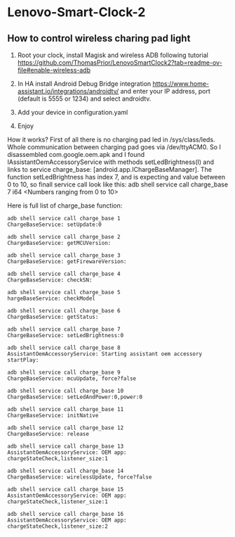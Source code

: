 # Lenovo-Smart-Clock-2
## How to control wireless charing pad light

1. Root your clock, install Magisk and wireless ADB following tutorial https://github.com/ThomasPrior/LenovoSmartClock2?tab=readme-ov-file#enable-wireless-adb
2. In HA install Android Debug Bridge integration https://www.home-assistant.io/integrations/androidtv/ and enter your IP address, port (default is 5555 or 1234) and select androidtv.
3. Add your device in configuration.yaml
  
5. Enjoy

How it works?
First of all there is no charging pad led in /sys/class/leds. Whole communication between charging pad goes via /dev/ttyACM0. So I disassembled com.google.oem.apk and I found IAssistantOemAccessoryService with methods setLedBrightness(I) and links to service charge_base: [android.app.IChargeBaseManager]. The function setLedBrightness has index 7, and is expecting and value between 0 to 10, so finall service call look like this:
adb shell service call charge_base 7 i64 <Numbers ranging from 0 to 10>

Here is full list of charge_base function:
```
adb shell service call charge_base 1
ChargeBaseService: setUpdate:0

adb shell service call charge_base 2
ChargeBaseService: getMCUVersion:

adb shell service call charge_base 3
ChargeBaseService: getFirewareVersion:

adb shell service call charge_base 4
ChargeBaseService: checkSN:

adb shell service call charge_base 5
hargeBaseService: checkModel

adb shell service call charge_base 6
ChargeBaseService: getStatus:

adb shell service call charge_base 7
ChargeBaseService: setLedBrightness:0

adb shell service call charge_base 8
AssistantOemAccessoryService: Starting assistant oem accessory startPlay:

adb shell service call charge_base 9
ChargeBaseService: mcuUpdate, force?false

adb shell service call charge_base 10 
ChargeBaseService: setLedAndPower:0,power:0

adb shell service call charge_base 11
ChargeBaseService: initNative

adb shell service call charge_base 12
ChargeBaseService: release

adb shell service call charge_base 13
AssistantOemAccessoryService: OEM app: chargeStateCheck,listener_size:1

adb shell service call charge_base 14
ChargeBaseService: wirelessUpdate, force?false

adb shell service call charge_base 15
AssistantOemAccessoryService: OEM app: chargeStateCheck,listener_size:1

adb shell service call charge_base 16
AssistantOemAccessoryService: OEM app: chargeStateCheck,listener_size:2
```
